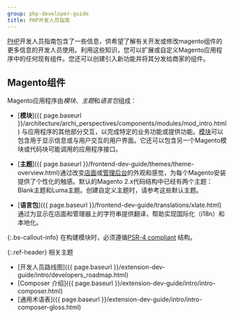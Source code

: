 ```yaml
---
group: php-developer-guide
title: PHP开发人员指南
---
```


[PHP](https://glossary.magento.com/php)开发人员指南包含了一些信息，供希望了解有关开发或修改magento组件的更多信息的开发人员使用。利用这些知识，您可以扩展或自定义Magento应用程序中的任何现有组件。您还可以创建引入新功能并将其分发给商家的组件。

## Magento组件

Magento应用程序由*模块*、*主题*和*语言包*组成：

*  [**模块**]({{ page.baseurl }}/architecture/archi_perspectives/components/modules/mod_intro.html) 与应用程序的其他部分交互，以完成特定的业务功能或提供功能。[模块](https://glossary.magento.com/module)可以包含用于显示信息或与用户交互的用户界面。它还可以包含另一个Magento模块或代码块可能调用的应用程序接口。

*  [**主题**]({{ page.baseurl }}/frontend-dev-guide/themes/theme-overview.html)通过改变[店面](https://glossary.magento.com/storefront)或[管理后台](https://glossary.magento.com/admin)的外观和感觉，为每个Magento安装提供了个性化的触感。默认的Magento 2.x代码结构中已经有两个主题：Blank主题和Luma主题。创建自定义主题时，请参考这些默认主题。

*  [**语言包**]({{ page.baseurl }}/frontend-dev-guide/translations/xlate.html)通过为显示在店面和管理器上的字符串提供翻译，帮助实现国际化（i18n）和本地化。

 {:.bs-callout-info}
在构建模块时，必须遵循[PSR-4 compliant](http://www.php-fig.org/psr/psr-4/) 结构。

{:.ref-header}
相关主题

*  [开发人员路线图]({{ page.baseurl }}/extension-dev-guide/intro/developers_roadmap.html)
*  [Composer 介绍]({{ page.baseurl }}/extension-dev-guide/intro/intro-composer.html)
*  [通用术语表]({{ page.baseurl }}/extension-dev-guide/intro/intro-composer-gloss.html)
